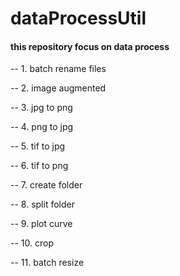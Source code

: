 # dataProcessUtil
#### this repository focus on data process 

-- 1. batch rename files

-- 2. image augmented

-- 3. jpg to png

-- 4. png to jpg

-- 5. tif to jpg

-- 6. tif to png

-- 7. create folder

-- 8. split folder

-- 9. plot curve

-- 10. crop

-- 11. batch resize
